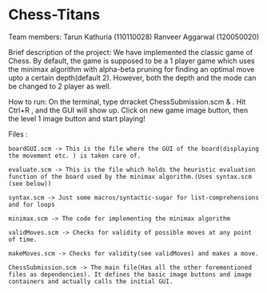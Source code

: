 Chess-Titans
============

Team members: Tarun Kathuria (110110028)
	      Ranveer Aggarwal (120050020)


Brief description of the project: We have implemented the classic game of Chess. By default, the game is supposed to be a 1 player game which uses the minimax algorithm with alpha-beta pruning for finding an optimal move upto a certain depth(default 2). However, both the depth and the mode can be changed to 2 player as well.


How to run: On the terminal, type drracket ChessSubmission.scm & . Hit Ctrl+R , and the GUI will show up. Click on new game image button, then the level 1 image button and start playing!


Files : 

	boardGUI.scm -> This is the file where the GUI of the board(displaying the movement etc. ) is taken care of.
	
	evaluate.scm -> This is the file which holds the heuristic evaluation function of the board used by the minimax algorithm.(Uses syntax.scm (see below))
	
	syntax.scm -> Just some macros/syntactic-sugar for list-comprehensions and for loops
	
	minimax.scm -> The code for implementing the minimax algorithm
	
	validMoves.scm -> Checks for validity of possible moves at any point of time.
	
	makeMoves.scm -> Checks for validity(see validMoves) and makes a move.
	
	ChessSubmission.scm -> The main file(Has all the other forementioned files as dependencies). It defines the basic image buttons and image containers and actually calls the initial GUI. 
